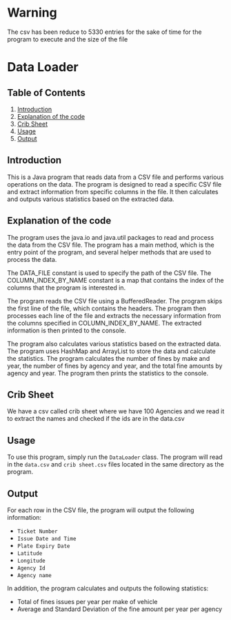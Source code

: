 # Warning
The csv has been reduce to 5330 entries for the sake of time for the program to execute and the size of the file

# Data Loader

## Table of Contents  
1. [Introduction](#introduction)  
2. [Explanation of  the code](#explanation-of-the-code)  
3. [Crib Sheet](#crib-sheet)
4. [Usage](#usage)
5. [Output](#output)

## Introduction

This is a Java program that reads data from a CSV file and performs various operations on the data. The program is designed to read a specific CSV file and extract information from specific columns in the file. It then calculates and outputs various statistics based on the extracted data.

## Explanation of the code

The program uses the java.io and java.util packages to read and process the data from the CSV file. The program has a main method, which is the entry point of the program, and several helper methods that are used to process the data.

The DATA_FILE constant is used to specify the path of the CSV file. The COLUMN_INDEX_BY_NAME constant is a map that contains the index of the columns that the program is interested in.

The program reads the CSV file using a BufferedReader. The program skips the first line of the file, which contains the headers. The program then processes each line of the file and extracts the necessary information from the columns specified in COLUMN_INDEX_BY_NAME. The extracted information is then printed to the console.

The program also calculates various statistics based on the extracted data. The program uses HashMap and ArrayList to store the data and calculate the statistics. The program calculates the number of fines by make and year, the number of fines by agency and year, and the total fine amounts by agency and year. The program then prints the statistics to the console.

## Crib Sheet

We have a csv called crib sheet where we have 100 Agencies and we read it to extract the names and checked if the ids are in the data.csv

## Usage

To use this program, simply run the `DataLoader` class. The program will read in the `data.csv` and `crib sheet.csv` files located in the same directory as the program.

## Output

For each row in the CSV file, the program will output the following information:

- `Ticket Number`
- `Issue Date and Time`
- `Plate Expiry Date`
- `Latitude`
- `Longitude`
- `Agency Id`
- `Agency name`


In addition, the program calculates and outputs the following statistics:

- Total of fines issues per year per make of vehicle
- Average and Standard Deviation of the fine amount per year per agency
